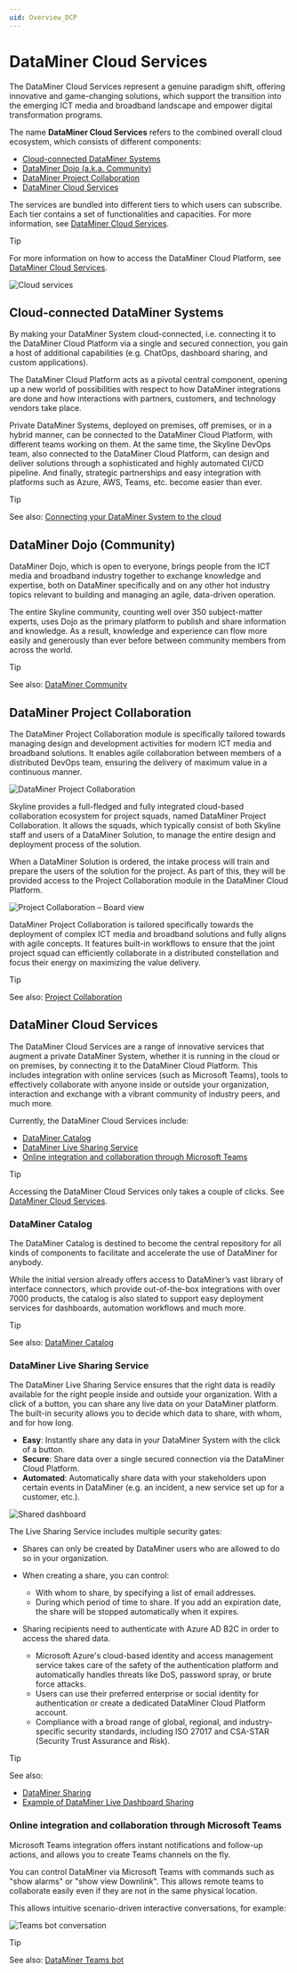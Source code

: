 ```yaml
---
uid: Overview_DCP
---
```


# DataMiner Cloud Services

The DataMiner Cloud Services represent a genuine paradigm shift, offering innovative and game-changing solutions, which support the transition into the emerging ICT media and broadband landscape and empower digital transformation programs.

The name **DataMiner Cloud Services** refers to the combined overall cloud ecosystem, which consists of different components:

- [Cloud-connected DataMiner Systems](#cloud-connected-dataminer-systems)
- [DataMiner Dojo (a.k.a. Community)](#dataminer-dojo-community)
- [DataMiner Project Collaboration](#dataminer-project-collaboration)
- [DataMiner Cloud Services](#dataminer-cloud-services)

The services are bundled into different tiers to which users can subscribe. Each tier contains a set of functionalities and capacities. For more information, see [DataMiner Cloud Services](https://community.dataminer.services/dataminer-cloud-platform-services/).

> [!TIP]
> For more information on how to access the DataMiner Cloud Platform, see [DataMiner Cloud Services](https://skyline.be/dataminer/cloud-services).

![Cloud services](~/dataminer-overview/images/CC_cloud_services.png)

## Cloud-connected DataMiner Systems

By making your DataMiner System cloud-connected, i.e. connecting it to the DataMiner Cloud Platform via a single and secured connection, you gain a host of additional capabilities (e.g. ChatOps, dashboard sharing, and custom applications).

The DataMiner Cloud Platform acts as a pivotal central component, opening up a new world of possibilities with respect to how DataMiner integrations are done and how interactions with partners, customers, and technology vendors take place.

Private DataMiner Systems, deployed on premises, off premises, or in a hybrid manner, can be connected to the DataMiner Cloud Platform, with different teams working on them. At the same time, the Skyline DevOps team, also connected to the DataMiner Cloud Platform, can design and deliver solutions through a sophisticated and highly automated CI/CD pipeline. And finally, strategic partnerships and easy integration with platforms such as Azure, AWS, Teams, etc. become easier than ever.

> [!TIP]
> See also: [Connecting your DataMiner System to the cloud](xref:Connecting_your_DataMiner_System_to_the_cloud)

## DataMiner Dojo (Community)

DataMiner Dojo, which is open to everyone, brings people from the ICT media and broadband industry together to exchange knowledge and expertise, both on DataMiner specifically and on any other hot industry topics relevant to building and managing an agile, data-driven operation.

The entire Skyline community, counting well over 350 subject-matter experts, uses Dojo as the primary platform to publish and share information and knowledge. As a result, knowledge and experience can flow more easily and generously than ever before between community members from across the world.

> [!TIP]
> See also: [DataMiner Community](xref:Community)

## DataMiner Project Collaboration

The DataMiner Project Collaboration module is specifically tailored towards managing design and development activities for modern ICT media and broadband solutions. It enables agile collaboration between members of a distributed DevOps team, ensuring the delivery of maximum value in a continuous manner.

![DataMiner Project Collaboration](~/dataminer-overview/images/CC_collaboration_1.png)

Skyline provides a full-fledged and fully integrated cloud-based collaboration ecosystem for project squads, named DataMiner Project Collaboration. It allows the squads, which typically consist of both Skyline staff and users of a DataMiner Solution, to manage the entire design and deployment process of the solution.

When a DataMiner Solution is ordered, the intake process will train and prepare the users of the solution for the project. As part of this, they will be provided access to the Project Collaboration module in the DataMiner Cloud Platform.

![Project Collaboration – Board view](~/dataminer-overview/images/CC_collaboration_2.png)

DataMiner Project Collaboration is tailored specifically towards the deployment of complex ICT media and broadband solutions and fully aligns with agile concepts. It features built-in workflows to ensure that the joint project squad can efficiently collaborate in a distributed constellation and focus their energy on maximizing the value delivery.

> [!TIP]
> See also: [Project Collaboration](xref:Collaboration)

## DataMiner Cloud Services

The DataMiner Cloud Services are a range of innovative services that augment a private DataMiner System, whether it is running in the cloud or on premises, by connecting it to the DataMiner Cloud Platform. This includes integration with online services (such as Microsoft Teams), tools to effectively collaborate with anyone inside or outside your organization, interaction and exchange with a vibrant community of industry peers, and much more.

Currently, the DataMiner Cloud Services include:

- [DataMiner Catalog](#dataminer-catalog)
- [DataMiner Live Sharing Service](#dataminer-live-sharing-service)
- [Online integration and collaboration through Microsoft Teams](#online-integration-and-collaboration-through-microsoft-teams)

> [!TIP]
> Accessing the DataMiner Cloud Services only takes a couple of clicks. See [DataMiner Cloud Services](https://skyline.be/dataminer/cloud-services).

### DataMiner Catalog

The DataMiner Catalog is destined to become the central repository for all kinds of components to facilitate and accelerate the use of DataMiner for anybody.

While the initial version already offers access to DataMiner’s vast library of interface connectors, which provide out-of-the-box integrations with over 7000 products, the catalog is also slated to support easy deployment services for dashboards, automation workflows and much more.

> [!TIP]
> See also: [DataMiner Catalog](xref:Catalog)

### DataMiner Live Sharing Service

The DataMiner Live Sharing Service ensures that the right data is readily available for the right people inside and outside your organization. With a click of a button, you can share any live data on your DataMiner platform. The built-in security allows you to decide which data to share, with whom, and for how long.

- **Easy**: Instantly share any data in your DataMiner System with the click of a button.
- **Secure**: Share data over a single secured connection via the DataMiner Cloud Platform.
- **Automated**: Automatically share data with your stakeholders upon certain events in DataMiner (e.g. an incident, a new service set up for a customer, etc.).

![Shared dashboard](~/dataminer-overview/images/CC_sharing.png)

The Live Sharing Service includes multiple security gates:

- Shares can only be created by DataMiner users who are allowed to do so in your organization.
- When creating a share, you can control:

  - With whom to share, by specifying a list of email addresses.
  - During which period of time to share. If you add an expiration date, the share will be stopped automatically when it expires.

- Sharing recipients need to authenticate with Azure AD B2C in order to access the shared data.

  - Microsoft Azure's cloud-based identity and access management service takes care of the safety of the authentication platform and automatically handles threats like DoS, password spray, or brute force attacks.
  - Users can use their preferred enterprise or social identity for authentication or create a dedicated DataMiner Cloud Platform account.
  - Compliance with a broad range of global, regional, and industry-specific security standards, including ISO 27017 and CSA-STAR (Security Trust Assurance and Risk).

> [!TIP]
> See also:
>
> - [DataMiner Sharing](xref:Sharing)
> - [Example of DataMiner Live Dashboard Sharing](https://community.dataminer.services/use-case/dataminer-live-data-sharing/)

### Online integration and collaboration through Microsoft Teams

Microsoft Teams integration offers instant notifications and follow-up actions, and allows you to create Teams channels on the fly.

You can control DataMiner via Microsoft Teams with commands such as "show alarms" or "show view Downlink". This allows remote teams to collaborate easily even if they are not in the same physical location.

This allows intuitive scenario-driven interactive conversations, for example:

![Teams bot conversation](~/dataminer-overview/images/CC_teams_conversation.png)

> [!TIP]
> See also: [DataMiner Teams bot](xref:DataMiner_Teams_bot)

